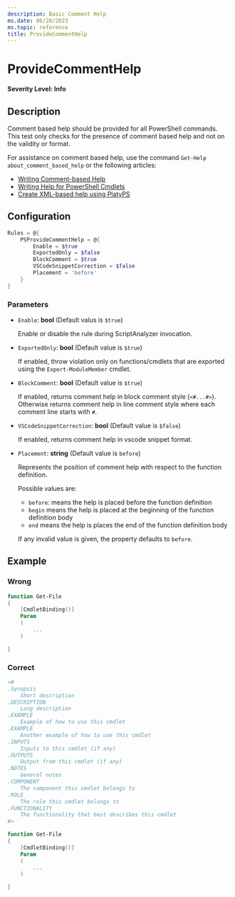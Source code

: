 ```yaml
---
description: Basic Comment Help
ms.date: 06/28/2023
ms.topic: reference
title: ProvideCommentHelp
---
```

# ProvideCommentHelp

**Severity Level: Info**

## Description

Comment based help should be provided for all PowerShell commands. This test only checks for the
presence of comment based help and not on the validity or format.

For assistance on comment based help, use the command `Get-Help about_comment_based_help` or the
following articles:

- [Writing Comment-based Help][01]
- [Writing Help for PowerShell Cmdlets][02]
- [Create XML-based help using PlatyPS][03]

## Configuration

```powershell
Rules = @{
    PSProvideCommentHelp = @{
        Enable = $true
        ExportedOnly = $false
        BlockComment = $true
        VSCodeSnippetCorrection = $false
        Placement = 'before'
    }
}
```

### Parameters

- `Enable`: **bool** (Default valus is `$true`)

  Enable or disable the rule during ScriptAnalyzer invocation.

- `ExportedOnly`: **bool** (Default value is `$true`)

  If enabled, throw violation only on functions/cmdlets that are exported using the
  `Export-ModuleMember` cmdlet.

- `BlockComment`: **bool** (Default value is `$true`)

  If enabled, returns comment help in block comment style (`<#...#>`). Otherwise returns
  comment help in line comment style where each comment line starts with `#`.

- `VSCodeSnippetCorrection`: **bool** (Default value is `$false`)

  If enabled, returns comment help in vscode snippet format.

- `Placement`: **string** (Default value is `before`)

  Represents the position of comment help with respect to the function definition.

  Possible values are:

  - `before`: means the help is placed before the function definition
  - `begin` means the help is placed at the beginning of the function definition body
  - `end` means the help is places the end of the function definition body

  If any invalid value is given, the property defaults to `before`.

## Example

### Wrong

```powershell
function Get-File
{
    [CmdletBinding()]
    Param
    (
        ...
    )

}
```

### Correct

```powershell
<#
.Synopsis
    Short description
.DESCRIPTION
    Long description
.EXAMPLE
    Example of how to use this cmdlet
.EXAMPLE
    Another example of how to use this cmdlet
.INPUTS
    Inputs to this cmdlet (if any)
.OUTPUTS
    Output from this cmdlet (if any)
.NOTES
    General notes
.COMPONENT
    The component this cmdlet belongs to
.ROLE
    The role this cmdlet belongs to
.FUNCTIONALITY
    The functionality that best describes this cmdlet
#>

function Get-File
{
    [CmdletBinding()]
    Param
    (
        ...
    )

}
```
<!-- link references -->
[01]: /powershell/scripting/developer/help/writing-comment-based-help-topics
[02]: /powershell/scripting/developer/help/writing-help-for-windows-powershell-cmdlets
[03]: /powershell/utility-modules/platyps/create-help-using-platyps
